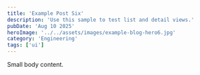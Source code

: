 ```yaml
---
title: 'Example Post Six'
description: 'Use this sample to test list and detail views.'
pubDate: 'Aug 10 2025'
heroImage: '../../assets/images/example-blog-hero6.jpg'
category: 'Engineering'
tags: ['ui']
---
```


Small body content.


